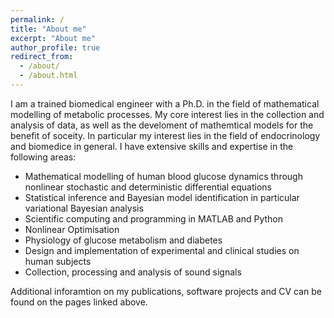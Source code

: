 ```yaml
---
permalink: /
title: "About me"
excerpt: "About me"
author_profile: true
redirect_from: 
  - /about/
  - /about.html
---
```

I am a trained biomedical engineer with a Ph.D. in the field of mathematical modelling of metabolic processes. My core interest lies in the collection and analysis of data, as well as the develoment of mathemtical models for the benefit of soceity. In particular my interest lies in the field of endocrinology and biomedice in general. I have extensive skills and expertise in the following areas:
* Mathematical modelling of human blood glucose dynamics through nonlinear stochastic and deterministic differential equations
* Statistical inference and Bayesian model identification in particular variational Bayesian analysis
* Scientific computing and programming in MATLAB and Python
* Nonlinear Optimisation
* Physiology of glucose metabolism and diabetes
* Design and implementation of experimental and clinical studies on human subjects
* Collection, processing and analysis of sound signals

Additional inforamtion on my publications, software projects and CV can be found on the pages linked above.


